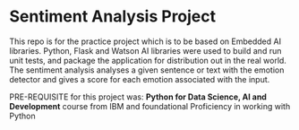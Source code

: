# Sentiment Analysis Project 
This repo is for the practice project which is to be based on Embedded AI libraries. Python, Flask and Watson AI libraries were used to build and run unit tests, and package the application for distribution out in the real world.   
The sentiment analysis analyses a given sentence or text with the emotion detector and gives a score for each emotion associated with the input.

PRE-REQUISITE for this project was: **Python for Data Science, AI and Development** course from IBM and foundational Proficiency in working with Python
